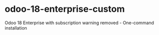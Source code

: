 # odoo-18-enterprise-custom
Odoo 18 Enterprise with subscription warning removed - One-command installation
